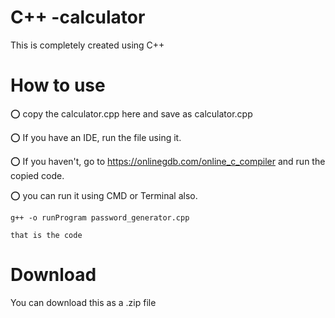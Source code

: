 # C++ -calculator
This is completely created using C++

# How to use
⭕ copy the calculator.cpp here and save as calculator.cpp

⭕ If you have an IDE, run the file using it.

⭕ If you haven't, go to https://onlinegdb.com/online_c_compiler and run the copied code.

⭕ you can run it using CMD or Terminal also.

    g++ -o runProgram password_generator.cpp
    
    that is the code
    
# Download
 You can download this as a .zip file
